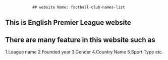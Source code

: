 
                ## website Name: football-club-names-list

## This is English Premier League website

## There are many feature in this website such as 
1.League name
2.Founded year
3.Gender
4.Country Name
5.Sport Type etc.

